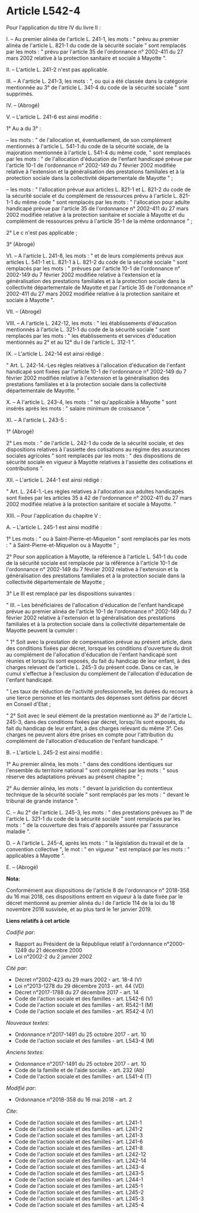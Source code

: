 # Article L542-4

Pour l'application du titre IV du livre II :

I. – Au premier alinéa de l'article L. 241-1, les mots : " prévu au premier alinéa de l'article L. 821-1 du code de la
sécurité sociale " sont remplacés par les mots : " prévu par l'article 35 de l'ordonnance n° 2002-411 du 27 mars 2002
relative à la protection sanitaire et sociale à Mayotte ".

II. – L'article L. 241-2 n'est pas applicable.

III. – A l'article L. 241-3, les mots : ", ou qui a été classée dans la catégorie mentionnée au 3° de l'article L. 341-4 du
code de la sécurité sociale " sont supprimés.

IV. – (Abrogé)

V. – L'article L. 241-6 est ainsi modifié :

1° Au a du 3° :

– les mots : " de l'allocation et, éventuellement, de son complément mentionnés à l'article L. 541-1 du code de la sécurité
sociale, de la majoration mentionnée à l'article L. 541-4 du même code, " sont remplacés par les mots : " de l'allocation
d'éducation de l'enfant handicapé prévue par l'article 10-1 de l'ordonnance n° 2002-149 du 7 février 2002 modifiée relative à
l'extension et la généralisation des prestations familiales et à la protection sociale dans la collectivité départementale de
Mayotte " ;

– les mots : " l'allocation prévue aux articles L. 821-1 et L. 821-2 du code de la sécurité sociale et du complément de
ressources prévu à l'article L. 821-1-1 du même code " sont remplacés par les mots : " l'allocation pour adulte handicapé
prévue par l'article 35 de l'ordonnance n° 2002-411 du 27 mars 2002 modifiée relative à la protection sanitaire et sociale à
Mayotte et du complément de ressources prévu à l'article 35-1 de la même ordonnance " ;

2° Le c n'est pas applicable ;

3° (Abrogé)

VI. – A l'article L. 241-8, les mots : " et de leurs compléments prévus aux articles L. 541-1 et L. 821-1 à L. 821-2 du code
de la sécurité sociale " sont remplacés par les mots : " prévues par l'article 10-1 de l'ordonnance n° 2002-149 du 7 février
2002 modifiée relative à l'extension et la généralisation des prestations familiales et à la protection sociale dans la
collectivité départementale de Mayotte et par l'article 35 de l'ordonnance n° 2002-411 du 27 mars 2002 modifiée relative à la
protection sanitaire et sociale à Mayotte ".

VII. – (Abrogé)

VIII. – A l'article L. 242-12, les mots : " les établissements d'éducation mentionnés à l'article L. 321-1 du code de la
sécurité sociale " sont remplacés par les mots : " les établissements et services d'éducation mentionnés au 2° et au 12° du I
de l'article L. 312-1 ".

IX. – L'article L. 242-14 est ainsi rédigé :

" Art. L. 242-14.-Les règles relatives à l'allocation d'éducation de l'enfant handicapé sont fixées par l'article 10-1 de
l'ordonnance n° 2002-149 du 7 février 2002 modifiée relative à l'extension et la généralisation des prestations familiales et
à la protection sociale dans la collectivité départementale de Mayotte. "

X. – A l'article L. 243-4, les mots : " tel qu'applicable à Mayotte " sont insérés après les mots : " salaire minimum de
croissance ".

XI. – A l'article L. 243-5 :

1° (Abrogé)

2° Les mots : " de l'article L. 242-1 du code de la sécurité sociale, et des dispositions relatives à l'assiette des
cotisations au régime des assurances sociales agricoles " sont remplacés par les mots : " des dispositions de sécurité
sociale en vigueur à Mayotte relatives à l'assiette des cotisations et contributions ".

XII. – L'article L. 244-1 est ainsi rédigé :

" Art. L. 244-1.-Les règles relatives à l'allocation aux adultes handicapés sont fixées par les articles 35 à 42 de
l'ordonnance n° 2002-411 du 27 mars 2002 modifiée relative à la protection sanitaire et sociale à Mayotte. "

XIII. – Pour l'application du chapitre V :

A. – L'article L. 245-1 est ainsi modifié :

1° Les mots : " ou à Saint-Pierre-et-Miquelon " sont remplacés par les mots : " à Saint-Pierre-et-Miquelon ou à Mayotte " ;

2° Pour son application à Mayotte, la référence à l'article L. 541-1 du code de la sécurité sociale est remplacée par la
référence à l'article 10-1 de l'ordonnance n° 2002-149 du 7 février 2002 relative à l'extension et la généralisation des
prestations familiales et à la protection sociale dans la collectivité départementale de Mayotte ;

3° Le III est remplacé par les dispositions suivantes :

" III. – Les bénéficiaires de l'allocation d'éducation de l'enfant handicapé prévue au premier alinéa de l'article 10-1 de
l'ordonnance n° 2002-149 du 7 février 2002 relative à l'extension et la généralisation des prestations familiales et à la
protection sociale dans la collectivité départementale de Mayotte peuvent la cumuler :

" 1° Soit avec la prestation de compensation prévue au présent article, dans des conditions fixées par décret, lorsque les
conditions d'ouverture du droit au complément de l'allocation d'éducation de l'enfant handicapé sont réunies et lorsqu'ils
sont exposés, du fait du handicap de leur enfant, à des charges relevant de l'article L. 245-3 du présent code. Dans ce cas,
le cumul s'effectue à l'exclusion du complément de l'allocation d'éducation de l'enfant handicapé.

" Les taux de réduction de l'activité professionnelle, les durées du recours à une tierce personne et les montants des
dépenses sont définis par décret en Conseil d'Etat ;

" 2° Soit avec le seul élément de la prestation mentionné au 3° de l'article L. 245-3, dans des conditions fixées par décret,
lorsqu'ils sont exposés, du fait du handicap de leur enfant, à des charges relevant du même 3°. Ces charges ne peuvent alors
être prises en compte pour l'attribution du complément de l'allocation d'éducation de l'enfant handicapé. ”

B. – L'article L. 245-2 est ainsi modifié :

1° Au premier alinéa, les mots : " dans des conditions identiques sur l'ensemble du territoire national " sont complétés par
les mots : " sous réserve des adaptations prévues au présent chapitre " ;

2° Au dernier alinéa, les mots : " devant la juridiction du contentieux technique de la sécurité sociale " sont remplacés par
les mots : " devant le tribunal de grande instance ".

C. – Au 2° de l'article L. 245-3, les mots : " des prestations prévues au 1° de l'article L. 321-1 du code de la sécurité
sociale " sont remplacés par les mots : " de la couverture des frais d'appareils assurée par l'assurance maladie ".

D. – A l'article L. 245-4, après les mots : " la législation du travail et de la convention collective ", le mot : " en
vigueur " est remplacé par les mots : " applicables à Mayotte ".

E. – (Abrogé)

**Nota:**

Conformément aux dispositions de l'article 8 de l'ordonnance n° 2018-358 du 16 mai 2018, ces dispositions entrent en vigueur
à la date fixée par le décret mentionné au premier alinéa du I de l'article 114 de la loi du 18 novembre 2016 susvisée, et au
plus tard le 1er janvier 2019.

**Liens relatifs à cet article**

_Codifié par_:

  - Rapport au Président de la République relatif à l'ordonnance n°2000-1249 du 21 décembre 2000
  - Loi n°2002-2 du 2 janvier 2002

_Cité par_:

  - Décret n°2002-423 du 29 mars 2002 - art. 18-4 (V)
  - Loi n°2013-1278 du 29 décembre 2013 - art. 44 (VD)
  - Décret n°2017-1788 du 27 décembre 2017 - art. 14
  - Code de l'action sociale et des familles - art. L542-6 (V)
  - Code de l'action sociale et des familles - art. R542-1 (M)
  - Code de l'action sociale et des familles - art. R542-4 (V)

_Nouveaux textes_:

  - Ordonnance n°2017-1491 du 25 octobre 2017 - art. 10
  - Code de l'action sociale et des familles - art. L543-4 (M)

_Anciens textes_:

  - Ordonnance n°2017-1491 du 25 octobre 2017 - art. 10
  - Code de la famille et de l'aide sociale. - art. 232 (Ab)
  - Code de l'action sociale et des familles - art. L541-4 (T)

_Modifié par_:

  - Ordonnance n°2018-358 du 16 mai 2018 - art. 2

_Cite_:

  - Code de l'action sociale et des familles - art. L241-1
  - Code de l'action sociale et des familles - art. L241-2
  - Code de l'action sociale et des familles - art. L241-3
  - Code de l'action sociale et des familles - art. L241-6
  - Code de l'action sociale et des familles - art. L241-8
  - Code de l'action sociale et des familles - art. L242-12
  - Code de l'action sociale et des familles - art. L242-14
  - Code de l'action sociale et des familles - art. L243-4
  - Code de l'action sociale et des familles - art. L243-5
  - Code de l'action sociale et des familles - art. L244-1
  - Code de l'action sociale et des familles - art. L245-1
  - Code de l'action sociale et des familles - art. L245-2
  - Code de l'action sociale et des familles - art. L245-3
  - Code de l'action sociale et des familles - art. L245-4

